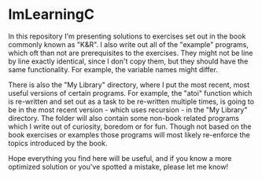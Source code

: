# ImLearningC

In this repository I'm presenting solutions to exercises set out in the book commonly known as "K&R". 
I also write out all of the "example" programs, which oft than not are prerequisites to the exercises. They might not be line by line exactly identical, since I don't copy them, but they should have the same functionality. For example, the variable names might differ.

There is also the "My Library" directory, where I put the most recent, most useful versions of certain programs. For example, the "atoi" function which is re-written and set out as a task to be re-written multiple times, is going to be in the most recent version - which uses recursion - in the "My Library" directory. 
The folder will also contain some non-book related programs which I write out of curiosity, boredom or for fun. Though not based on the book exercises or examples those programs will most likely re-enforce the topics introduced by the book.

Hope everything you find here will be useful, and if you know a more optimized solution or you've spotted a mistake, please let me know!
